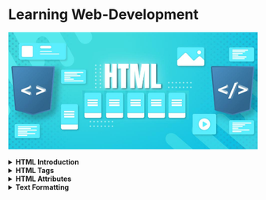 # Learning Web-Development

![HTML](images/HTML-tutorial.jpg)

<details>
<summary><b>HTML Introduction</b></summary>

## <b>Introduction:</b>

HTML stand for "Hyper Text Markup Language". HTML is the standard markup language used to create and design web pages. It provides a set of codes or tags that are used to structure the content of a webpage, such as text, images, links, and other elements. 

### <b>Start with HTML:</b>
---

+ <b>Choose Code Editor:</b>
  + Popular choices include Visual Studio Code, Sublime Text, Atom, and Notepad++.
  + Ensure that we have a web browser installed to preview our HTML pages. Popular choices include Google Chrome, Mozilla Firefox, and Microsoft Edge. HTML page always run on the web browser.
+ <b>Create a New File:</b></br>
  Create a new file and save it with a <code>.html </code> extension. For example, <code>index.html</code>
+ <b>Create the HTML Structure:</b>

<b>HTML Example:</b>

![HTML](images/HTML-Structure.png)

```html
<!DOCTYPE html>
<html>
<head>
    <title>Page Title</title>
</head>

<body>
    <h1>My First Heading</h1>
    <p>My first paragraph.</p>
</body>

</html>
```

</details>

<details>
<summary><b>HTML Tags</b></summary>

### HTML Tags
---

+ <code>Paragraph `<p>` Tag:</code> It's used to defines a paragraph of text.

    ```html
    <p>This is a paragraph of text.</p>
    ```

+ <code>Heading `<h1>` to `<h6>` Tags:</code> Defines headings of various levels, where `<h1>` is the highest level and `<h6>` is the lowest.
  
  ```html
    <h1>This is a level 1 heading</h1>
    <h2>This is a level 2 heading</h2>
    <h3>This is a level 3 heading</h3>
    <h4>This is a level 4 heading</h4>
    <h5>This is a level 5 heading</h5>
    <h6>This is a level 6 heading</h6>
  ```

+ <code>Break `<br>` Tag:</code> The `<br>` tags is used to insert a single line break. It does not have any closing tag.
  
  ```html
    <p>This is a line of text.</p>
    <p>This is another line of text.<br>This line will appear on a new line.</p>
  ```

+ <code>Anchor `<a>` Tag:</code> Defines a hyperlink, linking to another webpage or resource.
  
  ```html
    <a href="https://www.website.com">Visit Website</a>
  ```

+ <code>Image `<img>` Tag:</code> Embeds an image into the webpage.
  
  ```html
    <img src="image.jpg" alt="Description of image">
  ```
+ <code>Division `<div>` Tag:</code> Defines a division or section within a document, often used for layout purposes.
  
  ```html
    <div>
        <p>This is inside a division.</p>
    </div>
  ```

+ <code>Span `<span>` Tag:</code> Defines a section in a document that does not have any semantic meaning.
  
  ```html
    <p>This is <span style="color: red;">highlighted</span> text.</p>
  ```

+ <code>Form `<form>` Tag:</code> Defines an HTML form for user input.
  
  ```html
    <form action="/submit-form" method="post">
        <label for="username">Username:</label>
        <input type="text" id="username" name="username">
        <button type="submit">Submit</button>
    </form>
  ```

</details>

<details>
<summary><b>HTML Attributes</b></summary>

### HTML Attributes
---

1. `**id**`: Specifies a unique identifier for an element.
   
   ```html
    <div id="header">...</div>
   ```

2. `**class**:` Specifies one or more class names for an element (used for styling with CSS).
   
   ```html
    <p class="highlighted">...</p>
   ```

3. `**style**:` Specifies inline CSS styles for an element.
   
   ```html
    <h1 style="color: blue; font-size: 24px;">...</h1>
   ```

4. `**href**:` Specifies the URL of a link.
   
   ```html
    <a href="https://www.example.com">Link</a>
   ```

5. `**src**:` Specifies the URL of an image or other external resource.
   
   ```html
    <img src="image.jpg" alt="Description">
   ```

6. `**alt**:` Specifies alternative text for an image (useful for accessibility).
   
   ```html
    <img src="image.jpg" alt="Description">
   ```

7. `**title**:` Specifies additional information about an element (often displayed as a tooltip).
   
   ```html
    <p title="I'm a tooltip">This is a paragraph.</p>
   ```

8. `**width** and **height**:` Specifies the width and height of an element (such as an image).
   
   ```html
    <img src="image.jpg" alt="Description" width="200px" height="150px">
   ```

9.  `**target**:` Specifies where to open the linked document when clicked (e.g., `_blank` to open in a new tab).
    
    ```html
    <a href="https://www.example.com" target="_blank">Link</a>
    ```

10. `**rel**:` Specifies the relationship between the current document and the linked document (e.g., `stylesheet` for a CSS file).
    
    ```html
    <link rel="stylesheet" href="styles.css">
    ```

11. `**type**:` Specifies the media type of the linked document (e.g., `text/css` for a CSS file).
    
    ```html
    <link rel="stylesheet" type="text/css" href="styles.css">
    ```

12. `**disabled**:` Disables an input element or button.
    
    ```html
    <input type="submit" value="Submit" disabled>
    ```

13. `**readonly**:` Specifies that an input field is read-only (cannot be edited).
    
    ```html
    <input type="text" value="Read-only text" readonly>
    ```
14. `**lang**:` We should always include the lang attribute inside the `<html>` tag, to declare the language of the Web page.
    
    ```html
    <html lang="en">
    ```


</details>

<details>
<summary><b>Text Formatting</b></summary>

1. `<b> - Bold text:`
   This element defines bold text, without any extra importance.

   ```html
    <p>This is <b>bold</b> text.</p>
   ```

2. `<strong> - Important text:`
   This element defines text with strong importance. The content inside is typically displayed in bold.

   ```html
    <p>This is <strong>important</strong> text.</p>
   ```

3. `<i> - Italic text:`
   Renders text in italic.

   ```html
    <p>This is <i>italic</i> text.</p>
   ```

4. `<em> - Emphasized text:`
   Renders text in italic, typically indicating emphasis.

   ```html
    <p>This is <em>emphasized</em> text.</p>
   ```

5. `<mark> - Marked text:`
   Renders text with a background color, typically indicating relevance or highlighted text.

   ```html
    <p>This is <mark>highlighted</mark> text.</p>
   ```

6. `<small> - Smaller text:`
   Renders text in a smaller font size.

   ```html
    <p>This is <small>smaller</small> text.</p>
   ```

7. `<del> - Deleted text:`
   Renders text with a strikethrough, indicating deleted content.

   ```html
    <p>This is <del>deleted</del> text.</p>
   ```

8. `<ins> - Inserted text:`
   Renders text with an underline, indicating inserted content.

   ```html
    <p>This is <ins>inserted</ins> text.</p>
   ```

9. `<sub> - Subscript text:`
   Renders text as a subscript (below the baseline).

   ```html
    <p>This is H<sub>2</sub>O text.</p>
   ```

10. `<sup> - Superscript text:`
    Renders text as a superscript (above the baseline).

    ```html
    <p>This is 10<sup>2</sup> text.</p>
    ```


</details>